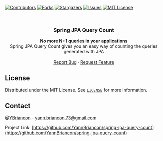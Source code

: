 <!-- PROJECT SHIELDS -->
<!--
*** I'm using markdown "reference style" links for readability.
*** Reference links are enclosed in brackets [ ] instead of parentheses ( ).
*** See the bottom of this document for the declaration of the reference variables
*** for contributors-url, forks-url, etc. This is an optional, concise syntax you may use.
*** https://www.markdownguide.org/basic-syntax/#reference-style-links
-->
[![Contributors][contributors-shield]][contributors-url]
[![Forks][forks-shield]][forks-url]
[![Stargazers][stars-shield]][stars-url]
[![Issues][issues-shield]][issues-url]
[![MIT License][license-shield]][license-url]


<!-- PROJECT LOGO -->
<br />
<p align="center">

  <h3 align="center">Spring JPA Query Count</h3>

  <p align="center">
    <b>No more N+1 queries in your applications</b>
    <br />
    Spring JPA Query Count gives you an easy way of counting the queries generated with JPA
    <br />
    <br />
    <a href="https://github.com/YannBriancon/spring-jpa-query-count/issues">Report Bug</a>
    ·
    <a href="https://github.com/YannBriancon/spring-jpa-query-count/issues">Request Feature</a>
  </p>
</p>

<!-- LICENSE -->
## License

Distributed under the MIT License. See [`LICENSE`][license-url] for more information.



<!-- CONTACT -->
## Contact

[@YBriancon](https://twitter.com/YBriancon) - yann.briancon.73@gmail.com

Project Link: [https://github.com/YannBriancon/spring-jpa-query-count](https://github.com/YannBriancon/spring-jpa-query-count)


<!-- MARKDOWN LINKS & IMAGES -->
<!-- https://www.markdownguide.org/basic-syntax/#reference-style-links -->
[contributors-shield]: https://img.shields.io/github/contributors/YannBriancon/spring-jpa-query-count.svg?style=flat-square
[contributors-url]: https://github.com/YannBriancon/spring-jpa-query-count/graphs/contributors
[forks-shield]: https://img.shields.io/github/forks/YannBriancon/spring-jpa-query-count.svg?style=flat-square
[forks-url]: https://github.com/YannBriancon/spring-jpa-query-count/network/members
[stars-shield]: https://img.shields.io/github/stars/YannBriancon/spring-jpa-query-count.svg?style=flat-square
[stars-url]: https://github.com/YannBriancon/spring-jpa-query-count/stargazers
[issues-shield]: https://img.shields.io/github/issues/YannBriancon/spring-jpa-query-count.svg?style=flat-square
[issues-url]: https://github.com/YannBriancon/spring-jpa-query-count/issues
[license-shield]: https://img.shields.io/github/license/YannBriancon/spring-jpa-query-count.svg?style=flat-square
[license-url]: https://github.com/YannBriancon/spring-jpa-query-count/blob/master/LICENSE.txt

